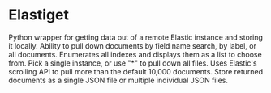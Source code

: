 # Elastiget

Python wrapper for getting data out of a remote Elastic instance and storing it locally.  Ability to pull down documents by field name search, by label, or all documents.  Enumerates all indexes and displays them as a list to choose from.  Pick a single instance, or use \"\*\" to pull down all files.  Uses Elastic's scrolling API to pull more than the default 10,000 documents.  Store returned documents as a single JSON file or multiple individual JSON files.     
